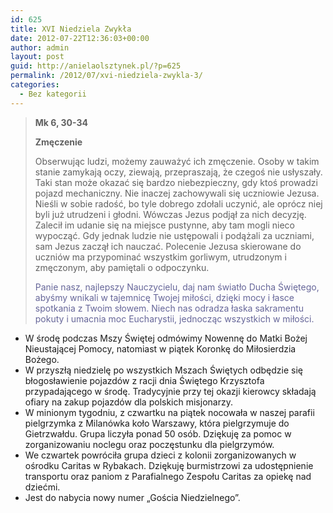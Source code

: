 ```yaml
---
id: 625
title: XVI Niedziela Zwykła
date: 2012-07-22T12:36:03+00:00
author: admin
layout: post
guid: http://anielaolsztynek.pl/?p=625
permalink: /2012/07/xvi-niedziela-zwykla-3/
categories:
  - Bez kategorii
---
```

> **Mk 6, 30-34**
> 
> **Zmęczenie**
> 
> Obserwując ludzi, możemy zauważyć ich zmęczenie. Osoby w takim stanie zamykają oczy, ziewają, przepraszają, że czegoś nie usłyszały. Taki stan może okazać się bardzo niebezpieczny, gdy ktoś prowadzi pojazd mechaniczny. Nie inaczej zachowywali się uczniowie Jezusa. Nieśli w sobie radość, bo tyle dobrego zdołali uczynić, ale oprócz niej byli już utrudzeni i głodni. Wówczas Jezus podjął za nich decyzję. Zalecił im udanie się na miejsce pustynne, aby tam mogli nieco wypocząć. Gdy jednak ludzie nie ustępowali i podążali za uczniami, sam Jezus zaczął ich nauczać. Polecenie Jezusa skierowane do uczniów ma przypominać wszystkim gorliwym, utrudzonym i zmęczonym, aby pamiętali o odpoczynku.
> 
> <span style="color: #666699;">Panie nasz, najlepszy Nauczycielu, daj nam światło Ducha Świętego, abyśmy wnikali w tajemnicę Twojej miłości, dzięki mocy i łasce spotkania z Twoim słowem. Niech nas odradza łaska sakramentu pokuty i umacnia moc Eucharystii, jednocząc wszystkich w miłości.</span>

  * <span style="font-style: normal;">W środę podczas Mszy Świętej odmówimy Nowennę do Matki Bożej Nieustającej Pomocy, natomiast w piątek Koronkę do Miłosierdzia Bożego. </span>
  * <span style="font-style: normal;">W przyszłą niedzielę po wszystkich Mszach Świętych odbędzie się błogosławienie pojazdów z racji dnia Świętego Krzysztofa przypadającego w środę. Tradycyjnie przy tej okazji kierowcy składają ofiary na zakup pojazdów dla polskich misjonarzy.</span>
  * <span style="font-style: normal;">W minionym tygodniu, z czwartku na piątek nocowała w naszej parafii pielgrzymka z Milanówka koło Warszawy, która pielgrzymuje do Gietrzwałdu. Grupa liczyła ponad 50 osób. Dziękuję za pomoc w zorganizowaniu noclegu oraz poczęstunku dla pielgrzymów.</span>
  * <span style="font-style: normal;">We czwartek powróciła grupa dzieci z kolonii zorganizowanych w ośrodku Caritas w Rybakach. Dziękuję burmistrzowi za udostępnienie transportu oraz paniom z Parafialnego Zespołu Caritas za opiekę nad dziećmi.</span>
  * <span style="font-style: normal;">Jest do nabycia nowy numer &#8222;Gościa Niedzielnego&#8221;.</span>
